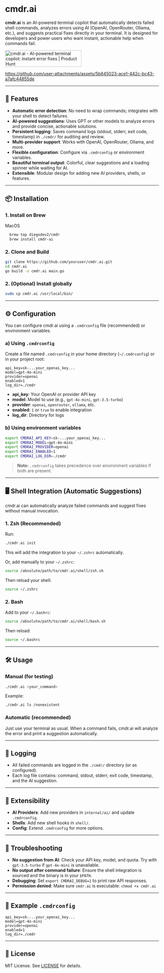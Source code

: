 # cmdr.ai

**cmdr.ai** is an AI-powered terminal copilot that automatically detects failed shell commands, analyzes errors using AI (OpenAI, OpenRouter, Ollama, etc.), and suggests practical fixes directly in your terminal. It is designed for developers and power users who want instant, actionable help when commands fail.

<a href="https://www.producthunt.com/products/cmdr-ai?embed=true&utm_source=badge-featured&utm_medium=badge&utm_source=badge-cmdr&#0045;ai" target="_blank"><img src="https://api.producthunt.com/widgets/embed-image/v1/featured.svg?post_id=990735&theme=light&t=1752098202344" alt="cmdr&#0046;ai - AI&#0045;powered&#0032;terminal&#0032;copilot&#0058;&#0032;instant&#0032;error&#0032;fixes | Product Hunt" style="width: 250px; height: 54px;" width="250" height="54" /></a>


https://github.com/user-attachments/assets/5b845023-ace1-442c-bc43-a7afc44855de



---

## 🚀 Features

- **Automatic error detection**: No need to wrap commands; integrates with your shell to detect failures.
- **AI-powered suggestions**: Uses GPT or other models to analyze errors and provide concise, actionable solutions.
- **Persistent logging**: Saves command logs (stdout, stderr, exit code, timestamp) in `./cmdr/` for auditing and review.
- **Multi-provider support**: Works with OpenAI, OpenRouter, Ollama, and more.
- **Flexible configuration**: Configure via `.cmdrconfig` or environment variables.
- **Beautiful terminal output**: Colorful, clear suggestions and a loading spinner while waiting for AI.
- **Extensible**: Modular design for adding new AI providers, shells, or features.

---

## 📦 Installation

### 1. Install on Brew
MacOS
```sh
  brew tap diegodev2/cmdr
  brew install cmdr-ai
```

### 2. Clone and Build

```sh
git clone https://github.com/youruser/cmdr.ai.git
cd cmdr.ai
go build -o cmdr.ai main.go
```

### 2. (Optional) Install globally

```sh
sudo cp cmdr.ai /usr/local/bin/
```

---

## ⚙️ Configuration

You can configure cmdr.ai using a `.cmdrconfig` file (recommended) or environment variables.

### a) Using `.cmdrconfig`
Create a file named `.cmdrconfig` in your home directory (`~/.cmdrconfig`) or in your project root:

```
api_key=sk-...your_openai_key...
model=gpt-4o-mini
provider=openai
enabled=1
log_dir=./cmdr
```

- **api_key**: Your OpenAI or provider API key
- **model**: Model to use (e.g., `gpt-4o-mini`, `gpt-3.5-turbo`)
- **provider**: `openai`, `openrouter`, `ollama`, etc.
- **enabled**: `1` or `true` to enable integration
- **log_dir**: Directory for logs

### b) Using environment variables

```sh
export CMDRAI_API_KEY=sk-...your_openai_key...
export CMDRAI_MODEL=gpt-4o-mini
export CMDRAI_PROVIDER=openai
export CMDRAI_ENABLED=1
export CMDRAI_LOG_DIR=./cmdr
```

> **Note:** `.cmdrconfig` takes precedence over environment variables if both are present.

---

## 🖥️ Shell Integration (Automatic Suggestions)

cmdr.ai can automatically analyze failed commands and suggest fixes without manual invocation.

### 1. Zsh (Recommended)

Run:
```sh
./cmdr.ai init
```
This will add the integration to your `~/.zshrc` automatically.

Or, add manually to your `~/.zshrc`:
```sh
source /absolute/path/to/cmdr.ai/shell/zsh.sh
```

Then reload your shell:
```sh
source ~/.zshrc
```

### 2. Bash

Add to your `~/.bashrc`:
```sh
source /absolute/path/to/cmdr.ai/shell/bash.sh
```
Then reload:
```sh
source ~/.bashrc
```

---

## 🛠️ Usage

### Manual (for testing)
```sh
./cmdr.ai <your_command>
```
Example:
```sh
./cmdr.ai ls /nonexistent
```

### Automatic (recommended)
Just use your terminal as usual. When a command fails, cmdr.ai will analyze the error and print a suggestion automatically.

---

## 📑 Logging

- All failed commands are logged in the `./cmdr/` directory (or as configured).
- Each log file contains: command, stdout, stderr, exit code, timestamp, and the AI suggestion.

---

## 🔌 Extensibility

- **AI Providers**: Add new providers in `internal/ai/` and update `.cmdrconfig`.
- **Shells**: Add new shell hooks in `shell/`.
- **Config**: Extend `.cmdrconfig` for more options.

---

## 🐞 Troubleshooting

- **No suggestion from AI**: Check your API key, model, and quota. Try with `gpt-3.5-turbo` if `gpt-4o-mini` is unavailable.
- **No output after command failure**: Ensure the shell integration is sourced and the binary is in your `$PATH`.
- **Debugging**: Set `export CMDRAI_DEBUG=1` to print raw API responses.
- **Permission denied**: Make sure `cmdr.ai` is executable: `chmod +x cmdr.ai`

---

## 📝 Example `.cmdrconfig`

```
api_key=sk-...your_openai_key...
model=gpt-4o-mini
provider=openai
enabled=1
log_dir=./cmdr
```

---

## 📄 License

MIT License. See [LICENSE](LICENSE) for details.
